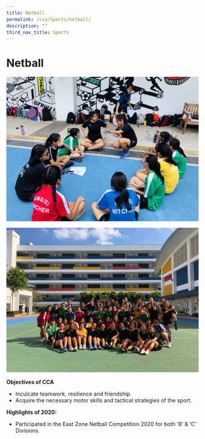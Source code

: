 ```yaml
---
title: Netball
permalink: /cca/Sports/netball/
description: ""
third_nav_title: Sports
---
```

# **Netball**

![](/images/IMG_7389-1024x768.jpg)

![](/images/453fef35-0f1b-4132-95c2-b7760e0d28b4-1024x768.jpg)

**Objectives of CCA**

*   Inculcate teamwork, resilience and friendship.
*   Acquire the necessary motor skills and tactical strategies of the sport.

**Highlights of 2020:**

*   Participated in the East Zone Netball Competition 2020 for both ‘B’ & ‘C’ Divisions.